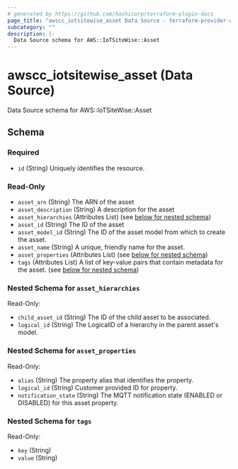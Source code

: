 ```yaml
---
# generated by https://github.com/hashicorp/terraform-plugin-docs
page_title: "awscc_iotsitewise_asset Data Source - terraform-provider-awscc"
subcategory: ""
description: |-
  Data Source schema for AWS::IoTSiteWise::Asset
---
```


# awscc_iotsitewise_asset (Data Source)

Data Source schema for AWS::IoTSiteWise::Asset



<!-- schema generated by tfplugindocs -->
## Schema

### Required

- `id` (String) Uniquely identifies the resource.

### Read-Only

- `asset_arn` (String) The ARN of the asset
- `asset_description` (String) A description for the asset
- `asset_hierarchies` (Attributes List) (see [below for nested schema](#nestedatt--asset_hierarchies))
- `asset_id` (String) The ID of the asset
- `asset_model_id` (String) The ID of the asset model from which to create the asset.
- `asset_name` (String) A unique, friendly name for the asset.
- `asset_properties` (Attributes List) (see [below for nested schema](#nestedatt--asset_properties))
- `tags` (Attributes List) A list of key-value pairs that contain metadata for the asset. (see [below for nested schema](#nestedatt--tags))

<a id="nestedatt--asset_hierarchies"></a>
### Nested Schema for `asset_hierarchies`

Read-Only:

- `child_asset_id` (String) The ID of the child asset to be associated.
- `logical_id` (String) The LogicalID of a hierarchy in the parent asset's model.


<a id="nestedatt--asset_properties"></a>
### Nested Schema for `asset_properties`

Read-Only:

- `alias` (String) The property alias that identifies the property.
- `logical_id` (String) Customer provided ID for property.
- `notification_state` (String) The MQTT notification state (ENABLED or DISABLED) for this asset property.


<a id="nestedatt--tags"></a>
### Nested Schema for `tags`

Read-Only:

- `key` (String)
- `value` (String)


